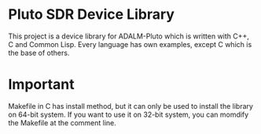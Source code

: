 # Pluto SDR Device Library

This project is a device library for ADALM-Pluto which is written with C++, C and Common Lisp. Every language has own examples, except C which is the base of others.  

# Important

Makefile in C has install method, but it can only be used to install the library on 64-bit system. If you want to use it on 32-bit system, you can momdify the Makefile at the comment line.  
